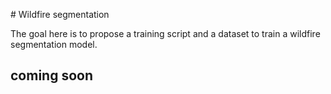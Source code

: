 # Wildfire segmentation

The goal here is to propose a training script and a dataset to train a wildfire segmentation model. 

## coming soon